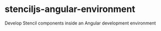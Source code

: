 # stenciljs-angular-environment
Develop Stencil components inside an Angular development environment
